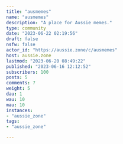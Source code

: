 ```yaml
---
title: "ausmemes" 
name: "ausmemes"
description: "A place for Aussie memes."
type: community
date: "2023-06-22 02:19:56"
draft: false
nsfw: false
actor_id: "https://aussie.zone/c/ausmemes"
host: aussie.zone
lastmod: "2023-06-20 08:49:22"
published: "2023-06-16 12:12:52"
subscribers: 100
posts: 5
comments: 7
weight: 5
dau: 1
wau: 10
mau: 10
instances:
- "aussie_zone"
tags: 
- "aussie_zone"

---
```

